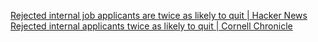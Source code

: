 
[Rejected internal job applicants are twice as likely to quit | Hacker News](https://news.ycombinator.com/item?id=28404703)
[Rejected internal applicants twice as likely to quit | Cornell Chronicle](https://news.cornell.edu/stories/2021/08/rejected-internal-applicants-twice-likely-quit)
